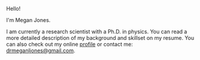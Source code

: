 Hello!

I'm Megan Jones.

I am currently a research scientist with a Ph.D. in physics. You can read a more detailed description of my background and skillset on my resume. You can also check out my online <a href="https://www.linkedin.com/in/drmeganjones/">profile</a> or contact me: <a href="mailto:drmeganljones@gmail.com">drmeganljones@gmail.com</a>.

